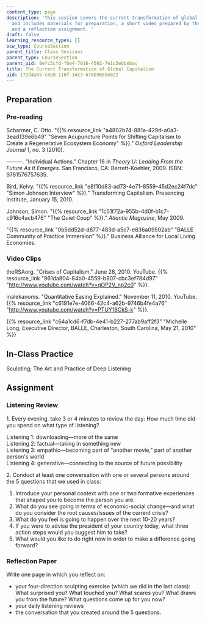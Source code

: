```yaml
---
content_type: page
description: 'This session covers the current transformation of global capitalism,
  and includes materials for preparation, a short video prepared by the professor,
  and a reflection assignment. '
draft: false
learning_resource_types: []
ocw_type: CourseSection
parent_title: Class Sessions
parent_type: CourseSection
parent_uid: 8efc3cfd-fbe4-7016-4592-7e1c3ebbebac
title: The Current Transformation of Global Capitalism
uid: 172d4a55-c8a9-110f-34c3-676b9665e022
---
```

## Preparation

### Pre-reading

Scharmer, C. Otto. "{{% resource_link "a4802b74-881a-429d-a0a3-3ead139e6b49" "Seven Acupuncture Points for Shifting Capitalism to Create a Regenerative Ecosystem Economy" %}}." *Oxford Leadership Journal* 1, no. 3 (2010). 

———. "Individual Actions." Chapter 16 in *Theory U: Leading From the Future As It Emerges*. San Francisco, CA: Berrett-Koehler, 2009. ISBN: 9781576757635.

Bird, Kelvy. "{{% resource_link "e8f10d83-ad73-4e71-8559-45d2ec24f7dc" "Simon Johnson Interview" %}}." Transforming Capitalism. Presencing Institute, January 15, 2010.

Johnson, Simon. "{{% resource_link "1c51f72a-955b-4d0f-b1c7-c916c4acb476" "The Quiet Coup" %}}." *Atlantic Magazine*, May 2009.

"{{% resource_link "0b5dd52d-d877-483d-a5c7-e836a09502ab" "BALLE Community of Practice Immersion" %}}." Business Alliance for Local Living Economies.

### Video Clips

theRSAorg. "Crises of Capitalism." June 28, 2010. YouTube. {{% resource_link "961da804-84b0-4559-b807-cbc3ef784d97" "http://www.youtube.com/watch?v=qOP2V_np2c0" %}}.

malekanoms. "Quantitative Easing Explained." November 11, 2010. YouTube. {{% resource_link "c6191e7e-4066-42c4-a62b-9746b4fe4a76" "http://www.youtube.com/watch?v=PTUY16CkS-k" %}}.

{{% resource_link "c64a1cd6-f7db-4e41-b227-277ab9aff2f3" "Michelle Long, Executive Director, BALLE, Charleston, South Carolina, May 21, 2010" %}}

## In-Class Practice

Sculpting; The Art and Practice of Deep Listening

## Assignment

### Listening Review

1\. Every evening, take 3 or 4 minutes to review the day: How much time did you spend on what type of listening?

Listening 1: downloading—more of the same    
Listening 2: factual—taking in something new    
Listening 3: empathic—becoming part of "another movie," part of another person's world    
Listening 4: generative—connecting to the source of future possibility

2\. Conduct at least one conversation with one or several persons around the 5 questions that we used in class:

1. Introduce your personal context with one or two formative experiences that shaped you to become the person you are.
2. What do you see going in terms of economic-social change—and what do you consider the root causes/issues of the current crisis?
3. What do you feel is going to happen over the next 10-20 years?
4. If you were to advise the president of your country today, what three action steps would you suggest him to take?
5. What would you like to do right now in order to make a difference going forward?

### Reflection Paper

Write one page in which you reflect on:

- your four-direction sculpting exercise (which we did in the last class): What surprised you? What touched you? What scares you? What draws you from the future? What questions come up for you now?
- your daily listening reviews
- the conversation that you created around the 5 questions.